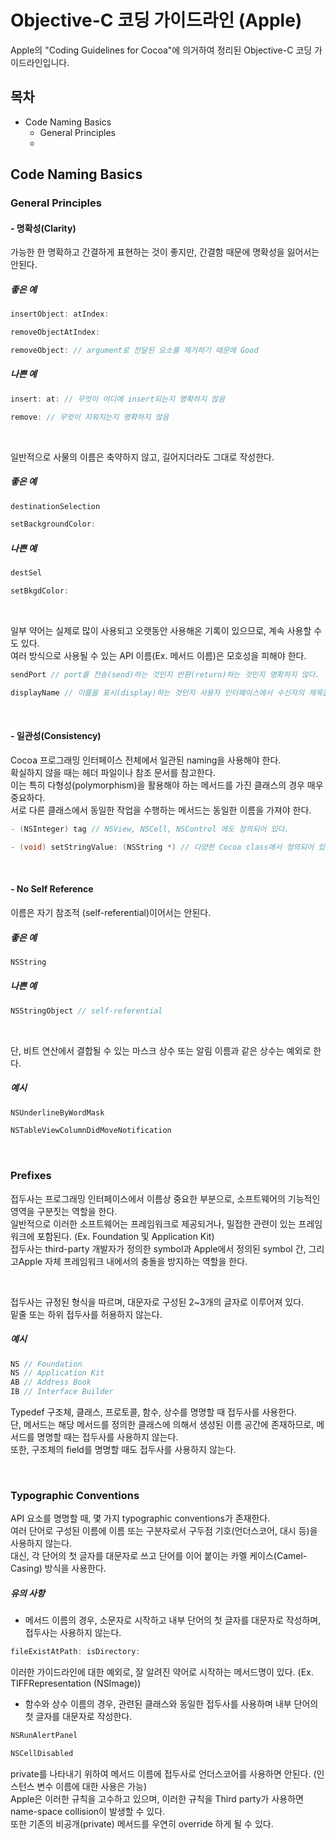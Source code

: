 # Objective-C 코딩 가이드라인 (Apple)
Apple의 "Coding Guidelines for Cocoa"에 의거하여 정리된 Objective-C 코딩 가이드라인입니다.<br>


## 목차
- Code Naming Basics
  - General Principles
  - 


## Code Naming Basics
### General Principles

#### - 명확성(Clarity)
가능한 한 명확하고 간결하게 표현하는 것이 좋지만, 간결함 때문에 명확성을 잃어서는 안된다.<br>

##### 좋은 예
```objective-c
insertObject: atIndex:

removeObjectAtIndex:

removeObject: // argument로 전달된 요소를 제거하기 때문에 Good
```

##### 나쁜 예
```objective-c
insert: at: // 무엇이 어디에 insert되는지 명확하지 않음

remove: // 무엇이 지워지는지 명확하지 않음
```

<br>

일반적으로 사물의 이름은 축약하지 않고, 길어지더라도 그대로 작성한다.<br>

##### 좋은 예
```objective-c
destinationSelection

setBackgroundColor:
```

##### 나쁜 예
```objective-c
destSel

setBkgdColor:
```

<br>

일부 약어는 실제로 많이 사용되고 오랫동안 사용해온 기록이 있으므로, 계속 사용할 수도 있다.<br>
여러 방식으로 사용될 수 있는 API 이름(Ex. 메서드 이름)은 모호성을 피해야 한다.<br>

```objective-c
sendPort // port를 전송(send)하는 것인지 반환(return)하는 것인지 명확하지 않다.

displayName // 이름을 표시(display)하는 것인지 사용자 인터페이스에서 수신자의 제목을 반환(return)하는 것인지 명확하지 않다.
```

<br>

#### - 일관성(Consistency)
Cocoa 프로그래밍 인터페이스 전체에서 일관된 naming을 사용해야 한다.<br>
확실하지 않을 때는 헤더 파일이나 참조 문서를 참고한다.<br>
이는 특히 다형성(polymorphism)을 활용해야 하는 메서드를 가진 클래스의 경우 매우 중요하다.<br>
서로 다른 클래스에서 동일한 작업을 수행하는 메서드는 동일한 이름을 가져야 한다.<br>

```objective-c
- (NSInteger) tag // NSView, NSCell, NSControl 에도 정의되어 있다.

- (void) setStringValue: (NSString *) // 다양한 Cocoa class에서 정의되어 있다.
```

<br>

#### - No Self Reference
이름은 자기 참조적 (self-referential)이어서는 안된다.<br>

##### 좋은 예
```objective-c
NSString
```

##### 나쁜 예
```objective-c
NSStringObject // self-referential
```

<br>

단, 비트 연산에서 결합될 수 있는 마스크 상수 또는 알림 이름과 같은 상수는 예외로 한다.<br>

##### 예시
```objective-c
NSUnderlineByWordMask

NSTableViewColumnDidMoveNotification
```
<br>

### Prefixes

접두사는 프로그래밍 인터페이스에서 이름상 중요한 부분으로, 소프트웨어의 기능적인 영역을 구분짓는 역할을 한다.<br>
일반적으로 이러한 소프트웨어는 프레임워크로 제공되거나, 밀접한 관련이 있는 프레임워크에 포함된다. (Ex. Foundation 및 Application Kit)<br>
접두사는 third-party 개발자가 정의한 symbol과 Apple에서 정의된 symbol 간, 그리고Apple 자체 프레임워크 내에서의 충돌을 방지하는 역할을 한다.<br>

<br>

접두사는 규정된 형식을 따르며, 대문자로 구성된 2~3개의 글자로 이루어져 있다.<br>
밑줄 또는 하위 접두사를 허용하지 않는다.<br>

##### 예시

```objective-c
NS // Foundation
NS // Application Kit
AB // Address Book
IB // Interface Builder
```
Typedef 구조체, 클래스, 프로토콜, 함수, 상수를 명명할 때 접두사를 사용한다.<br>
단, 메서드는 해당 메서드를 정의한 클래스에 의해서 생성된 이름 공간에 존재하므로, 메서드를 명명할 때는 접두사를 사용하지 않는다.<br>
또한, 구조체의 field를 명명할 때도 접두사를 사용하지 않는다.<br>

<br>

### Typographic Conventions

API 요소를 명명할 때, 몇 가지 typographic conventions가 존재한다.<br>
여러 단어로 구성된 이름에 이름 또는 구분자로서 구두점 기호(언더스코어, 대시 등)을 사용하지 않는다.<br> 대신, 각 단어의 첫 글자를 대문자로 쓰고 단어를 이어 붙이는 카멜 케이스(Camel-Casing) 방식을 사용한다.<br>

##### 유의 사항
- 메서드 이름의 경우, 소문자로 시작하고 내부 단어의 첫 글자를 대문자로 작성하며, 접두사는 사용하지 않는다.<br>
```objective-c
fileExistAtPath: isDirectory:
```
이러한 가이드라인에 대한 예외로, 잘 알려진 약어로 시작하는 메서드명이 있다. (Ex. TIFFRepresentation (NSImage))<br>
- 함수와 상수 이름의 경우, 관련된 클래스와 동일한 접두사를 사용하며 내부 단어의 첫 글자를 대문자로 작성한다.<br>
```objective-c
NSRunAlertPanel

NSCellDisabled
```
private를 나타내기 위하여 메서드 이름에 접두사로 언더스코어를 사용하면 안된다. (인스턴스 변수 이름에 대한 사용은 가능)<br>
Apple은 이러한 규칙을 고수하고 있으며, 이러한 규칙을 Third party가 사용하면 name-space collision이 발생할 수 있다.<br>
또한 기존의 비공개(private) 메서드를 우연히 override 하게 될 수 있다.<br>
